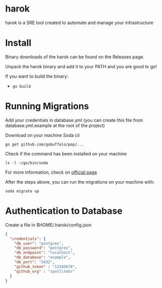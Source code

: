 harok
======

harok is a SRE tool created to automate and manage your infrastructure

# Install

Binary downloads of the harok can be found on the Releases page.

Unpack the harok binary and add it to your PATH and you are good to go!

If you want to build the binary:

- `go build`

# Running Migrations

Add your credentials in database.yml (you can create this file from database.yml.example at the root of the project)

Download on your machine Soda cli
```shell
go get github.com/gobuffalo/pop/...
```

Check if the command has been installed on your machine
```shell
ls -l ~/go/bin/soda
```

For more information, check on [official page](https://gobuffalo.io/documentation/database/pop/)

After the steps above, you can run the migrations on your machine with:

```shell
soda migrate up
```

# Authentication to Database

Create a file in $HOME/.harok/config.json

```json
{
  "credentials": {
    "db_user": "postgres",
    "db_password": "postgres",
    "db_endpoint": "localhost",
    "db_database": "example",
    "db_port": "5432",
    "github_token" : "12345678",
    "github_org" : "spotlitebr"
  }
}
```